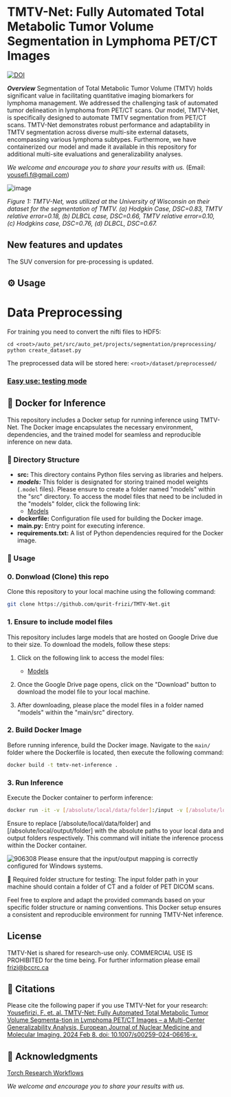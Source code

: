 # TMTV-Net: Fully Automated Total Metabolic Tumor Volume Segmentation in Lymphoma PET/CT Images

[![DOI](https://zenodo.org/badge/697986110.svg)](https://zenodo.org/doi/10.5281/zenodo.12813295)

***Overview***
Segmentation of Total Metabolic Tumor Volume (TMTV) holds significant value in facilitating quantitative imaging biomarkers for lymphoma management. We addressed the challenging task of automated tumor delineation in lymphoma from PET/CT scans. Our model, TMTV-Net, is specifically designed to automate TMTV segmentation from PET/CT scans. TMTV-Net demonstrates robust performance and adaptability in TMTV segmentation across diverse multi-site external datasets, encompassing various lymphoma subtypes. Furthermore, we have containerized our model and made it available in this repository for additional multi-site evaluations and generalizability analyses.

*We welcome and encourage you to share your results with us.* (Email: yousefi.f@gmail.com)

![image](https://github.com/qurit-frizi/TMTV-Net/assets/84542058/e624af9e-0389-4237-885b-4b2ebbd8d3fe)


*Figure 1: TMTV-Net, was utilized at the University of Wisconsin on their dataset for the segmentation of TMTV. (a) Hodgkin Case, DSC=0.83, TMTV relative error=0.18, (b) DLBCL case, DSC=0.66, TMTV relative error=0.10, (c) Hodgkins case, DSC=0.76, (d) DLBCL, DSC=0.67.*

## New features and updates 
The SUV conversion for pre-processing is updated.


## ⚙️  Usage <a name="installation"> </a>


# Data Preprocessing

For training you need to convert the nifti files to HDF5:

    cd <root>/auto_pet/src/auto_pet/projects/segmentation/preprocessing/
    python create_dataset.py

The preprocessed data will be stored here: `<root>/dataset/preprocessed/`




### [Easy use: testing mode](#virtual) <a name="easy-use-testing-mode"> </a> 
## 🐳 Docker for Inference

This repository includes a Docker setup for running inference using TMTV-Net. The Docker image encapsulates the necessary environment, dependencies, and the trained model for seamless and reproducible inference on new data.


### 📂 Directory Structure

- **src:** This directory contains Python files serving as libraries and helpers.
- ***models:*** This folder is designated for storing trained model weights (`.model` files). Please ensure to create a folder named "models" within the "src" directory. To access the model files that need to be included in the "models" folder, click the following link:
   - [Models](https://drive.google.com/file/d/1zfGIV_1k6YgijsEJUO9jVccN9Z67eJgi/view?usp=drive_link)
- **dockerfile:** Configuration file used for building the Docker image.
- **main.py:** Entry point for executing inference.
- **requirements.txt:** A list of Python dependencies required for the Docker image.



### 🚀 Usage

### 0. Donwload (Clone) this repo

Clone this repository to your local machine using the following command:

```bash
git clone https://github.com/qurit-frizi/TMTV-Net.git
```

### 1. Ensure to include model files

This repository includes large models that are hosted on Google Drive due to their size. To download the models, follow these steps:

1. Click on the following link to access the model files:
   - [Models](https://drive.google.com/file/d/1zfGIV_1k6YgijsEJUO9jVccN9Z67eJgi/view?usp=drive_link)

2. Once the Google Drive page opens, click on the "Download" button to download the model file to your local machine.

3. After downloading, please place the model files in a folder named "models" within the "main/src" directory.



### 2. Build Docker Image

Before running inference, build the Docker image. Navigate to the `main/` folder where the Dockerfile is located, then execute the following command:

```bash
docker build -t tmtv-net-inference .
```


### 3. Run Inference

Execute the Docker container to perform inference:

```bash
docker run -it -v [/absolute/local/data/folder]:/input -v [/absolute/local/output/folder]:/output tmtv-net-inference
```

Ensure to replace [/absolute/local/data/folder] and [/absolute/local/output/folder] with the absolute paths to your local data and output folders respectively. This command will initiate the inference process within the Docker container.


![906308](https://github.com/qurit-frizi/TMTV-Net/assets/84542058/2900238d-d7d8-4314-8d16-b4cffc678a22)
Please ensure that the input/output mapping is correctly configured for Windows systems.

📁 Required folder structure for testing: The input folder path in your machine should contain a folder of CT and a folder of PET DICOM scans. 


Feel free to explore and adapt the provided commands based on your specific folder structure or naming conventions. This Docker setup ensures a consistent and reproducible environment for running TMTV-Net inference.


## License
TMTV-Net is shared for research-use only. COMMERCIAL USE IS PROHIBITED for the time being. For further information please email frizi@bccrc.ca 

## 📖 Citations
Please cite the following paper if you use TMTV-Net for your research:
[Yousefirizi, F. et. al. TMTV-Net: Fully Automated Total Metabolic Tumor Volume Segmenta-tion in Lymphoma PET/CT Images – a Multi-Center Generalizability Analysis, European Journal of Nuclear Medicine and Molecular Imaging. 2024 Feb 8. doi: 10.1007/s00259-024-06616-x.](https://pubmed.ncbi.nlm.nih.gov/38326655/)

## 🙏 Acknowledgments
[Torch Research Workflows](https://trw.readthedocs.io/en/latest/)

*We welcome and encourage you to share your results with us.*
